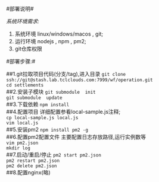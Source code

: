 #部署说明#  

*系统环境需求:*  
1. 系统环境 linux/windows/macos , git;  
2. 运行环境 nodejs , npm , pm2;  
3. git仓库权限  

#部署步骤:#   

##1.git拉取项目代码(分支/tag),进入目录
`git clone ssh://git@stash.lab.tclclouds.com:7999/wf/operation.git`  
`cd settlements`  
##2.安装子模块
`git submodule  init`  
`git submodule  update`  
##3.下载依赖
`npm install`  
##4.配置项目
详细配置参看local-sample.js注释;   
`cp local-sample.js local.js`  
`vim local.js`  
##5.安装pm2
`npm install pm2 -g`  
##6.配置pm2配置文件
主要配置日志存放路径,运行实例数等  
`vim pm2.json`  
`mkdir log`  
##7.启动/重启/停止
`pm2 start pm2.json`  
`pm2 restart pm2.json`  
`pm2 delete pm2.json`  
##8.配置nginx(略)
